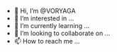 - 👋 Hi, I’m @VORYAGA
- 👀 I’m interested in ...
- 🌱 I’m currently learning ...
- 💞️ I’m looking to collaborate on ...
- 📫 How to reach me ...

<!---
VORYAGA/VORYAGA is a ✨ special ✨ repository because its `README.md` (this file) appears on your GitHub profile.
You can click the Preview link to take a look at your changes.
--->
